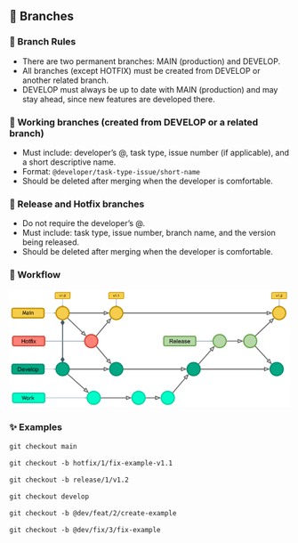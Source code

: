## 🌿 Branches

### 📏 Branch Rules
- There are two permanent branches: MAIN (production) and DEVELOP.
- All branches (except HOTFIX) must be created from DEVELOP or another related branch.
- DEVELOP must always be up to date with MAIN (production) and may stay ahead, since new features are developed there.

### 🔀 Working branches (created from DEVELOP or a related branch)
- Must include: developer’s @, task type, issue number (if applicable), and a short descriptive name.
- Format: ``@developer/task-type-issue/short-name``
- Should be deleted after merging when the developer is comfortable.

### 🚨 Release and Hotfix branches
- Do not require the developer’s @.
- Must include: task type, issue number, branch name, and the version being released.
- Should be deleted after merging when the developer is comfortable.

### 🔁 Workflow

![gitflow](https://github.com/vinifen/gitflow-documentation/blob/main/docs/images/gitflow-branches.png)

### ✨ Examples

```branch
git checkout main
```

```branch
git checkout -b hotfix/1/fix-example-v1.1
```

```branch
git checkout -b release/1/v1.2
```

```branch
git checkout develop
```

```branch
git checkout -b @dev/feat/2/create-example
```

```branch
git checkout -b @dev/fix/3/fix-example
```
